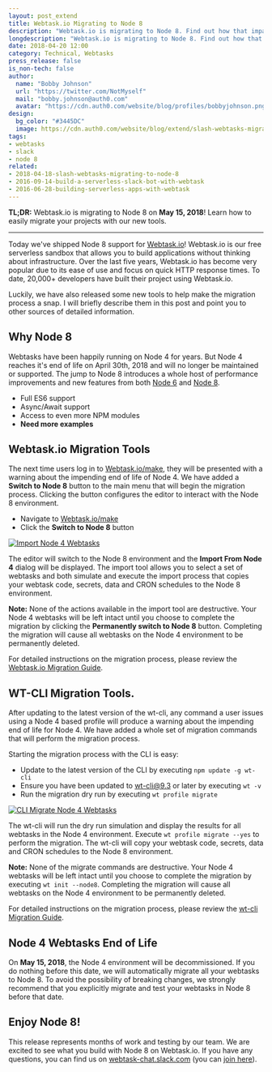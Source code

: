 ```yaml
---
layout: post_extend
title: Webtask.io Migrating to Node 8
description: "Webtask.io is migrating to Node 8. Find out how that impacts your projects and how to prepare."
longdescription: "Webtask.io is migrating to Node 8. Find out how that impacts your projects and how to prepare. Migration tools are available directly in the editor and wt-cli."
date: 2018-04-20 12:00
category: Technical, Webtasks
press_release: false
is_non-tech: false
author:
  name: "Bobby Johnson"
  url: "https://twitter.com/NotMyself"
  mail: "bobby.johnson@auth0.com"
  avatar: "https://cdn.auth0.com/website/blog/profiles/bobbyjohnson.png"
design:
  bg_color: "#3445DC"
  image: https://cdn.auth0.com/website/blog/extend/slash-webtasks-migrating-to-node-8/slash-webtasks-node8-logo.png
tags:
- webtasks
- slack
- node 8
related:
- 2018-04-18-slash-webtasks-migrating-to-node-8
- 2016-09-14-build-a-serverless-slack-bot-with-webtask
- 2016-06-28-building-serverless-apps-with-webtask
---
```


**TL;DR:** Webtask.io is migrating to Node 8 on **May 15, 2018**! Learn how to easily migrate your projects with our new tools.

---

Today we've shipped Node 8 support for [Webtask.io](https://webtask.io)! Webtask.io is our free serverless sandbox that allows you to build applications without thinking about infrastructure. Over the last five years, Webtask.io has become very popular due to its ease of use and focus on quick HTTP response times. To date, 20,000+ developers have built their project using Webtask.io.

Luckily, we have also released some new tools to help make the migration process a snap. I will briefly describe them in this post and point you to other sources of detailed information.

## Why Node 8

Webtasks have been happily running on Node 4 for years. But Node 4 reaches it's end of life on April 30th, 2018 and will no longer be maintained or supported. The jump to Node 8 introduces a whole host of performance improvements and new features from both [Node 6](https://nodesource.com/blog/the-10-key-features-in-node-js-v6-lts-boron-after-you-upgrade) and [Node 8](https://nodesource.com/blog/five-fantastic-features-shipping-with-node-js-8-lts-carbon/).

- Full ES6 support
- Async/Await support
- Access to even more NPM modules
- **Need more examples**


## Webtask.io Migration Tools

The next time users log in to [Webtask.io/make](https://webtask.io/make), they will be presented with a warning about the impending end of life of Node 4. We have added a **Switch to Node 8** button to the main menu that will begin the migration process. Clicking the button configures the editor to interact with the Node 8 environment.

- Navigate to [Webtask.io/make](https://webtask.io/make)
- Click the **Switch to Node 8** button

[![Import Node 4 Webtasks](https://cdn.auth0.com/website/blog/extend/webtask-io-migrating-to-node-8/node-8-import.png)](https://cdn.auth0.com/website/blog/extend/webtask-io-migrating-to-node-8/node-8-import.png)

The editor will switch to the Node 8 environment and the **Import From Node 4** dialog will be displayed. The import tool allows you to select a set of webtasks and both simulate and execute the import process that copies your webtask code, secrets, data and CRON schedules to the Node 8 environment.

**Note:** None of the actions available in the import tool are destructive. Your Node 4 webtasks will be left intact until you choose to complete the migration by clicking the **Permanently switch to Node 8** button. Completing the migration will cause all webtasks on the Node 4 environment to be permanently deleted.

For detailed instructions on the migration process, please review the [Webtask.io Migration Guide](https://github.com/auth0/wt-cli/wiki/Node8-webtask.io).


## WT-CLI Migration Tools.

After updating to the latest version of the wt-cli, any command a user issues using a Node 4 based profile will produce a warning about the impending end of life for Node 4. We have added a whole set of migration commands that will perform the migration process.

Starting the migration process with the CLI is easy:

- Update to the latest version of the CLI by executing `npm update -g wt-cli`
- Ensure you have been updated to  wt-cli@9.3 or later by executing `wt -v`
- Run the migration dry run by executing `wt profile migrate`

[![CLI Migrate Node 4 Webtasks](https://cdn.auth0.com/website/blog/extend/webtask-io-migrating-to-node-8/node-8-cli-migrate.png)](https://cdn.auth0.com/website/blog/extend/webtask-io-migrating-to-node-8/node-8-cli-migrate.png)

The wt-cli will run the dry run simulation and display the results for all webtasks in the Node 4 environment. Execute `wt profile migrate --yes` to perform the migration. The wt-cli will copy your webtask code, secrets, data and CRON schedules to the Node 8 environment.

**Note:** None of the migrate commands are destructive. Your Node 4 webtasks will be left intact until you choose to complete the migration by executing `wt init --node8`. Completing the migration will cause all webtasks on the Node 4 environment to be permanently deleted.

For detailed instructions on the migration process, please review the [wt-cli Migration Guide](https://github.com/auth0/wt-cli/wiki/Node8---wt-cli).

## Node 4 Webtasks End of Life

On **May 15, 2018**, the Node 4 environment will be decommissioned. If you do nothing before this date, we will automatically migrate all your webtasks to Node 8. To avoid the possibility of breaking changes, we strongly recommend that you explicitly migrate and test your webtasks in Node 8 before that date.

## Enjoy Node 8!

This release represents months of work and testing by our team. We are excited to see what you build with Node 8 on Webtask.io. If you have any questions, you can find us on [webtask-chat.slack.com](https://webtask-chat.slack.com) (you can [join here](https://skynet.run.webtask.io/webtask-signup)).
